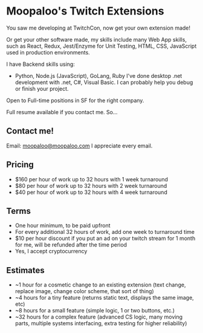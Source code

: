 
# Moopaloo's Twitch Extensions
You saw me developing at TwitchCon, now get your own extension made! 

Or get your other software made, my skills include many Web App skills, such as React, Redux, Jest/Enzyme for Unit Testing, HTML, CSS, JavaScript used in production environments.

I have Backend skills using:
* Python, Node.js (JavaScript), GoLang, Ruby
I've done desktop .net development with .net, C#, Visual Basic. I can probably help you debug or finish your project.

Open to Full-time positions in SF for the right company.

Full resume available if you contact me. So...

## Contact me!
Email: moopaloo@moopaloo.com 
I appreciate every email.

## Pricing
* $160 per hour of work up to 32 hours with 1 week turnaround
* $80 per hour of work up to 32 hours with 2 week turnaround
* $40 per hour of work up to 32 hours with 4 week turnaround

## Terms
* One hour minimum, to be paid upfront
* For every additional 32 hours of work, add one week to turnaround time
* $10 per hour discount if you put an ad on your twitch stream for 1 month for me, will be refunded after the time period
* Yes, I accept cryptocurrency

## Estimates
* ~1 hour for a cosmetic change to an existing extension (text change, replace image, change color scheme, that sort of thing)
* ~4 hours for a tiny feature (returns static text, displays the same image, etc)
* ~8 hours for a small feature (simple logic, 1 or two buttons, etc.)
* ~32 hours for a complex feature (advanced CS logic, many moving parts, multiple systems interfacing, extra testing for higher reliability)

